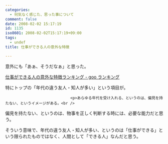 ```yaml
---
categories:
  - 何気なく感じた、思った事について
comment: false
date: 2008-02-02 15:17:19
id: 1135
iso8601: 2008-02-02T15:17:19+09:00
tags:
  - undef
title: 仕事ができる人の意外な特徴

---
```


<div class="entry-body">
                                 <p>意外にも「あぁ、そうだなぁ」と思った。</p>

<p><a title="仕事ができる人の意外な特徴ランキング - goo ランキング" href="http://ranking.goo.ne.jp/ranking/category/014/skillful_unexpected/">仕事ができる人の意外な特徴ランキング - goo ランキング</a></p>

<p>特にトップの「年代の違う友人・知人が多い」という項目が。</p>
                              
                                 <p>あらゆる年代を受け入れる、というのは、偏見を持たない、というイメージがある。<br />
偏見を持たない、というのは、物事を正しく判断する時には、必要な能力だと思う。</p>

<p>そういう意味で、年代の違う友人・知人が多い、というのは「仕事ができる」という限られたものではなく、人間として「できる人」なんだと思う。</p>
                              </div>
    	